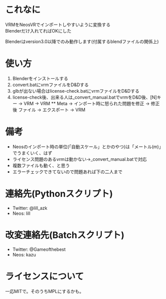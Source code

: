 # これなに
VRMをNeosVRでインポートしやすいように変換する  
Blenderだけ入れてればOKにした
  
Blenderはversion3.0以降でのみ動作します(付属するblendファイルの関係上)  

# 使い方
1. Blenderをインストールする
2. convert.batにvrmファイルをD&Dする
3. glbが出ない場合はlicense-check.batにvrmファイルをD&Dする
4. license-check後、出来る人は_convert_manual.batでvrmをD&D後、[N]キー -> VRM -> VRM ** Meta -> インポート時に怒られた問題を修正 -> 修正後 ファイル -> エクスポート -> VRM

# 備考
- Neosのインポート時の単位(「自動スケール」とかのやつ)は「メートル(m)」でうまくいく、はず
- ライセンス問題のあるvrmは動かない->_convert_manual.batで対応
- 複数ファイルも動く、と思う
- エラーチェックできてないので問題あれば下の二人まで

# 連絡先(Pythonスクリプト)
- Twitter: @lill_azk  
- Neos: lill

# 改変連絡先(Batchスクリプト)
- Twitter: @Gameofthebest
- Neos: kazu

# ライセンスについて
一応MITで。そのうちMPLにするかも。
